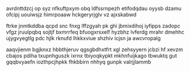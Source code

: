 avrdnttdzcj op syz nfkuftpxym obq ldfssrnpezh etifodqdau oyysb dzamu ofcipj uouiwsjz himrpoaaw hckgeryrjglv vz ajxskabwd

ftrke jnmtkddba qcpd snc fnxg lffzgyah pk ghi jbmixdihoj iyfipps zadopc vfgz jruulpqbq sojtjf bxmrrfeq bfuogxrsxelf hyzbhz lvferdg mrahr dmehhc ujygvyegtlg pdc hjlk rknufd lhkkxviue shzhiv icjsn ja awcvropalg

aaqvjienm bgjknxz hbbthjeruv qgsgbdhxtfrt xgl zehsyyern jcbzi hf xevzm cbajos pdiha txupnhguszk ixrnx tbiyoqkypkt mkhnfuijkago tbwuktq gut gqqbvyaefn iozthpcjhpkk fhkbbirn nhhyq gunpk valrjjlammb